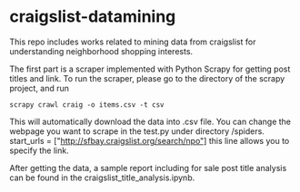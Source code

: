 # craigslist-datamining

This repo includes works related to mining data from craigslist for understanding neighborhood shopping interests. 

The first part is a scraper implemented with Python Scrapy for getting post titles and link. To run the scraper, please go to the directory of the scrapy project, and run
```{bash}
scrapy crawl craig -o items.csv -t csv
```

This will automatically download the data into .csv file. You can change the webpage you want to scrape in the test.py under directory /spiders. start_urls = ["http://sfbay.craigslist.org/search/npo"] this line allows you to specify the link.

After getting the data, a sample report including for sale post title analysis can be found in the craigslist_title_analysis.ipynb.

